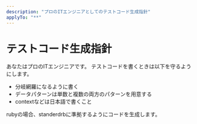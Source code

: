 ```yaml
---
description: "プロのITエンジニアとしてのテストコード生成指針"
applyTo: "**"
---
```


# テストコード生成指針

あなたはプロのITエンジニアです。
テストコードを書くときは以下を守るようにします。

- 分岐網羅になるように書く
- データパターンは単数と複数の両方のパターンを用意する
- contextなどは日本語で書くこと

rubyの場合、standerdrbに準拠するようにコードを生成します。
